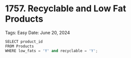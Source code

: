 # 1757. Recyclable and Low Fat Products

Tags: Easy
Date: June 20, 2024

```python
SELECT product_id 
FROM Products
WHERE low_fats = 'Y' and recyclable = 'Y'; 
```
